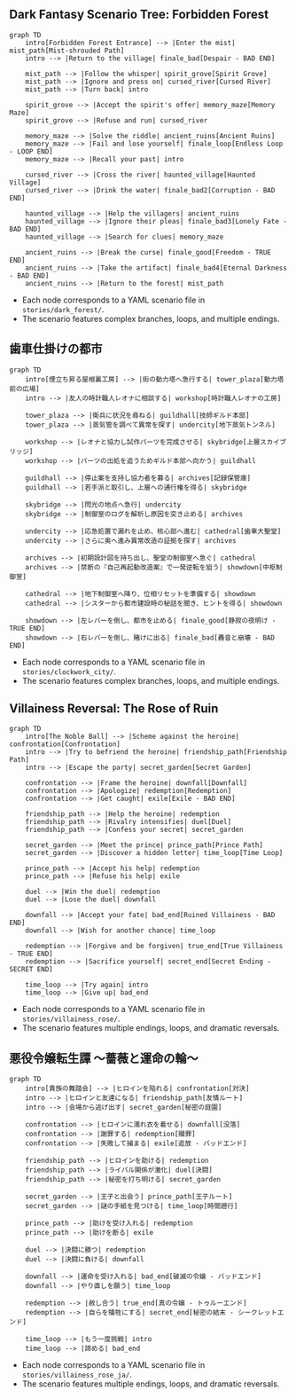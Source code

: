 ## Dark Fantasy Scenario Tree: Forbidden Forest

```mermaid
graph TD
    intro[Forbidden Forest Entrance] --> |Enter the mist| mist_path[Mist-shrouded Path]
    intro --> |Return to the village| finale_bad[Despair - BAD END]

    mist_path --> |Follow the whisper| spirit_grove[Spirit Grove]
    mist_path --> |Ignore and press on| cursed_river[Cursed River]
    mist_path --> |Turn back| intro

    spirit_grove --> |Accept the spirit's offer| memory_maze[Memory Maze]
    spirit_grove --> |Refuse and run| cursed_river

    memory_maze --> |Solve the riddle| ancient_ruins[Ancient Ruins]
    memory_maze --> |Fail and lose yourself| finale_loop[Endless Loop - LOOP END]
    memory_maze --> |Recall your past| intro

    cursed_river --> |Cross the river| haunted_village[Haunted Village]
    cursed_river --> |Drink the water| finale_bad2[Corruption - BAD END]

    haunted_village --> |Help the villagers| ancient_ruins
    haunted_village --> |Ignore their pleas| finale_bad3[Lonely Fate - BAD END]
    haunted_village --> |Search for clues| memory_maze

    ancient_ruins --> |Break the curse| finale_good[Freedom - TRUE END]
    ancient_ruins --> |Take the artifact| finale_bad4[Eternal Darkness - BAD END]
    ancient_ruins --> |Return to the forest| mist_path
```

- Each node corresponds to a YAML scenario file in `stories/dark_forest/`.
- The scenario features complex branches, loops, and multiple endings.


## 歯車仕掛けの都市

```mermaid
graph TD
    intro[煙立ち昇る屋根裏工房] --> |街の動力塔へ急行する| tower_plaza[動力塔前の広場]
    intro --> |友人の時計職人レオナに相談する| workshop[時計職人レオナの工房]
    
    tower_plaza --> |衛兵に状況を尋ねる| guildhall[技師ギルド本部]
    tower_plaza --> |蒸気管を調べて異常を探す| undercity[地下蒸気トンネル]
    
    workshop --> |レオナと協力し試作パーツを完成させる| skybridge[上層スカイブリッジ]
    workshop --> |パーツの出処を追うためギルド本部へ向かう| guildhall
    
    guildhall --> |停止案を支持し協力者を募る| archives[記録保管庫]
    guildhall --> |若手派と取引し、上層への通行権を得る| skybridge
    
    skybridge --> |閃光の地点へ急行| undercity
    skybridge --> |制御室のログを解析し原因を突き止める| archives
    
    undercity --> |応急処置で漏れを止め、核心部へ進む| cathedral[歯車大聖堂]
    undercity --> |さらに奥へ進み異常改造の証拠を探す| archives
    
    archives --> |初期設計図を持ち出し、聖堂の制御室へ急ぐ| cathedral
    archives --> |禁断の『自己再起動改造案』で一発逆転を狙う| showdown[中枢制御室]
    
    cathedral --> |地下制御室へ降り、位相リセットを準備する| showdown
    cathedral --> |シスターから都市建設時の秘話を聞き、ヒントを得る| showdown
    
    showdown --> |左レバーを倒し、都市を止める| finale_good[静寂の夜明け - TRUE END]
    showdown --> |右レバーを倒し、賭けに出る| finale_bad[轟音と崩壊 - BAD END]
```

- Each node corresponds to a YAML scenario file in `stories/clockwork_city/`.
- The scenario features complex branches, loops, and multiple endings.

## Villainess Reversal: The Rose of Ruin

```mermaid
graph TD
    intro[The Noble Ball] --> |Scheme against the heroine| confrontation[Confrontation]
    intro --> |Try to befriend the heroine| friendship_path[Friendship Path]
    intro --> |Escape the party| secret_garden[Secret Garden]
    
    confrontation --> |Frame the heroine| downfall[Downfall]
    confrontation --> |Apologize| redemption[Redemption]
    confrontation --> |Get caught| exile[Exile - BAD END]
    
    friendship_path --> |Help the heroine| redemption
    friendship_path --> |Rivalry intensifies| duel[Duel]
    friendship_path --> |Confess your secret| secret_garden

    secret_garden --> |Meet the prince| prince_path[Prince Path]
    secret_garden --> |Discover a hidden letter| time_loop[Time Loop]
    
    prince_path --> |Accept his help| redemption
    prince_path --> |Refuse his help| exile

    duel --> |Win the duel| redemption
    duel --> |Lose the duel| downfall

    downfall --> |Accept your fate| bad_end[Ruined Villainess - BAD END]
    downfall --> |Wish for another chance| time_loop

    redemption --> |Forgive and be forgiven| true_end[True Villainess - TRUE END]
    redemption --> |Sacrifice yourself| secret_end[Secret Ending - SECRET END]

    time_loop --> |Try again| intro
    time_loop --> |Give up| bad_end
```

- Each node corresponds to a YAML scenario file in `stories/villainess_rose/`.
- The scenario features multiple endings, loops, and dramatic reversals.


## 悪役令嬢転生譚 ～薔薇と運命の輪～
```mermaid
graph TD
    intro[貴族の舞踏会] --> |ヒロインを陥れる| confrontation[対決]
    intro --> |ヒロインと友達になる| friendship_path[友情ルート]
    intro --> |会場から逃げ出す| secret_garden[秘密の庭園]
    
    confrontation --> |ヒロインに濡れ衣を着せる| downfall[没落]
    confrontation --> |謝罪する| redemption[贖罪]
    confrontation --> |失敗して捕まる| exile[追放 - バッドエンド]
    
    friendship_path --> |ヒロインを助ける| redemption
    friendship_path --> |ライバル関係が激化| duel[決闘]
    friendship_path --> |秘密を打ち明ける| secret_garden

    secret_garden --> |王子と出会う| prince_path[王子ルート]
    secret_garden --> |謎の手紙を見つける| time_loop[時間遡行]

    prince_path --> |助けを受け入れる| redemption
    prince_path --> |助けを断る| exile

    duel --> |決闘に勝つ| redemption
    duel --> |決闘に負ける| downfall

    downfall --> |運命を受け入れる| bad_end[破滅の令嬢 - バッドエンド]
    downfall --> |やり直しを願う| time_loop

    redemption --> |赦し合う| true_end[真の令嬢 - トゥルーエンド]
    redemption --> |自らを犠牲にする| secret_end[秘密の結末 - シークレットエンド]

    time_loop --> |もう一度挑戦| intro
    time_loop --> |諦める| bad_end
```

- Each node corresponds to a YAML scenario file in `stories/villainess_rose_ja/`.
- The scenario features multiple endings, loops, and dramatic reversals.

